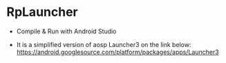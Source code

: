 RpLauncher
==========

- Compile & Run with Android Studio

- It is a simplified version of aosp Launcher3 on the link below:
  https://android.googlesource.com/platform/packages/apps/Launcher3
